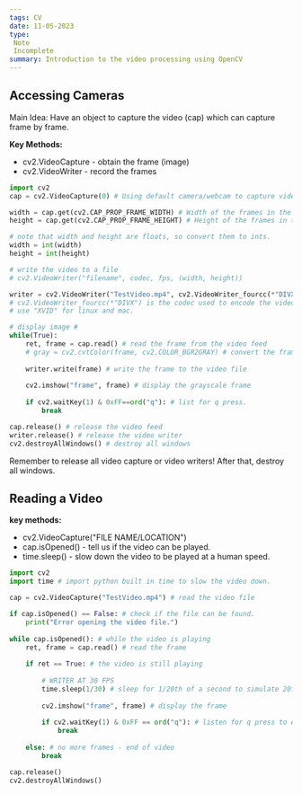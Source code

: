 ```yaml
---
tags: CV
date: 11-05-2023
type: 
 Note
 Incomplete
summary: Introduction to the video processing using OpenCV
---
```


## Accessing Cameras
Main Idea: Have an object to capture the video (cap) which can capture frame by frame.

**Key Methods:**
- cv2.VideoCapture - obtain the frame (image)
- cv2.VideoWriter - record the frames

```python
import cv2
cap = cv2.VideoCapture(0) # Using default camera/webcam to capture video feed.

width = cap.get(cv2.CAP_PROP_FRAME_WIDTH) # Width of the frames in the video feed
height = cap.get(cv2.CAP_PROP_FRAME_HEIGHT) # Height of the frames in the video feed

# note that width and height are floats, so convert them to ints.
width = int(width)
height = int(height)

# write the video to a file
# cv2.VideoWriter("filename", codec, fps, (width, height))

writer = cv2.VideoWriter("TestVideo.mp4", cv2.VideoWriter_fourcc(*"DIVX"), 20, (width, height))
# cv2.VideoWriter_fourcc(*"DIVX") is the codec used to encode the video - DIVX is popular for windows.
# use "XVID" for linux and mac.

# display image #
while(True):
    ret, frame = cap.read() # read the frame from the video feed
    # gray = cv2.cvtColor(frame, cv2.COLOR_BGR2GRAY) # convert the frame to grayscale
    
    writer.write(frame) # write the frame to the video file
    
    cv2.imshow("frame", frame) # display the grayscale frame
    
    if cv2.waitKey(1) & 0xFF==ord("q"): # list for q press.
        break

cap.release() # release the video feed
writer.release() # release the video writer
cv2.destroyAllWindows() # destroy all windows
```

Remember to release all video capture or video writers! After that, destroy all windows.

## Reading a Video

**key methods:**
- cv2.VideoCapture("FILE NAME/LOCATION")
- cap.isOpened() - tell us if the video can be played.
- time.sleep() - slow down the video to be played at a human speed.

```python
import cv2
import time # import python built in time to slow the video down.

cap = cv2.VideoCapture("TestVideo.mp4") # read the video file

if cap.isOpened() == False: # check if the file can be found.
    print("Error opening the video file.")
    
while cap.isOpened(): # while the video is playing
    ret, frame = cap.read() # read the frame
    
    if ret == True: # the video is still playing
        
        # WRITER AT 30 FPS
        time.sleep(1/30) # sleep for 1/20th of a second to simulate 20fps. -- 1/fps
        
        cv2.imshow("frame", frame) # display the frame
        
        if cv2.waitKey(1) & 0xFF == ord("q"): # listen for q press to exit
            break
    
    else: # no more frames - end of video
        break

cap.release()
cv2.destroyAllWindows()
```